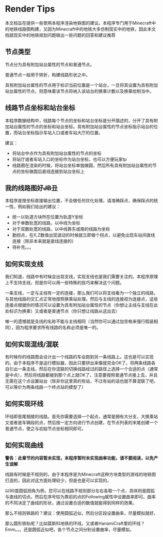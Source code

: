 # Render Tips

本文档旨在提供一些使用本程序渲染地铁图的建议。本程序专门用于Minecraft中的地铁线路图构建，又因为Minecraft中的地铁大多仿制现实中的地铁，因此本文档就现实中的地铁规划问题做出一些问题的回答和建议推荐

## 节点类型

节点分为具有附加站台属性的节点和普通节点。

普通节点一般用于转折，构建线路形状之中。

具有附加站台属性的节点用于标识当前位置是一个站台，一旦将其设置为具有附加站台属性的节点，则意味着该节点将纳入该站台的换乘计数以及换乘绘制当中。

## 线路节点坐标和站台坐标

本程序数据结构中，线路每个节点的坐标和站台坐标是分开描述的，分开了具有附加站台属性的节点的坐标和站台坐标。具有附加站台属性的节点坐标指示站台的位置，而站台坐标指示车站入口或者车站大厅的位置。

建议：

* 将站台中点作为具有附加站台属性的节点的坐标
* 将站厅或者车站入口的坐标作为站台坐标，也可以方便玩家tp
* 线路图在渲染的时候，将站台坐标单独做圆，然后所有具有附加站台属性的节点的坐标做圆后直线连接到站台坐标上

## 我的线路图好~~JB~~丑

本程序是按坐标直接输出位置，不会做任何优化处理，请准确踩点，确保踩点的统一性，例如我们给出的建议：

* 统一以轨道方块所在位置为轨道Y坐标
* 对于单数轨宽的线路，以中线为坐标
* 对于双数轨宽的线路，以中线靠东或南的线路为坐标
* 勤拐点，在X,Z数值出现波动的时候就立即做个拐点，以避免出现车站间直线连接（除非本来就是直线连接的）
* 待补充。。。

## 如何实现支线

我们知道，线路中有时候会出现支线，实现支线也是我们需要关注的。本程序原理上不支持支线，但是你可以用一些特殊的技巧来解决这个问题。

一条支线，一定与主线有一定的连接，那么我们可以将支线看为一个独立的线路，与其他线路的交汇点正常地按照换乘站处理。然后与主线的连接视为连接点，这些连接点根据你的情况可以设置为具有附加站台属性的节点（你想让主线与支线在此处标识为换乘）又或者是普通节点（你只想让线路从这出去）

唯一的遗憾就是支线的名称不能与主线相同（当然你可以通过加空格来强行假装相同），因为程序要求所有线路的名称必须是唯一的。

## 如何实现混线/混联

有时候你的线路图会设计出一个线路的车会跑到另一条线路上。这也是可以实现的。由于本程序不是运行模拟器，因此只要拼出来像就完全OK了。将两条线路各自引出一条支线，然后在你混联的切换线路经过的路径上选择一个合适的点（通常是中点），然后将线路都接到那个点上就OK了。注意要按照普通节点接上去，并且无需在这个点设置站台（除非你这里真的有站，不过有站的话也就不算混联了吧，可以等价为两条线路一个终点站的模型了）

## 如何实现环线

环线即首尾相接的线路。首先你需要选择一个起点，通常是拥有大分支，大换乘站又或者是车辆段的点，然后按一定方向进行节点创建，在节点列表的末尾创建一个普通节点，使之与初始节点坐标相同即可。

## 如何实现曲线

**警告：此章节的内容暂未实现，本程序暂时未实现曲率功能，请不要阅读，以免产生误解**

线路有时候是不规则的，由于本程序是为Minecraft这种方块类型的游戏的地铁图打造的，因此对这方面处理较少，但是也是可以实现的。

以90度圆弧拐角为例，您可以在线路不规则部分左右各取一个点，具体则是圆弧与直线的切点。然后在序号较为靠前的点的Following属性中设置曲率即可。曲率的不同决定了曲线的形状，通过设置合适的数值就能得到同样的效果。

那么不规则铁路的？建议：使用圆弧近似，然后分区段设置曲率，尽量模拟就好。

那么圆形铁轨呢？比如莫斯科地铁的环线，又或者HanamiCraft里的环线？Emm。。。还是圆弧近似吧，各个节点之间分别设置曲率，尽量模拟。

